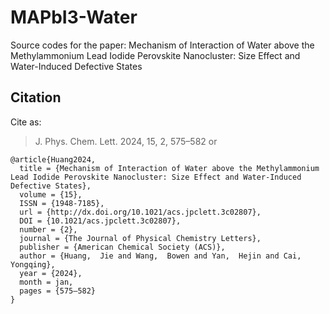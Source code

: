 # MAPbI3-Water
Source codes for the paper: Mechanism of Interaction of Water above the Methylammonium Lead Iodide Perovskite Nanocluster: Size Effect and Water-Induced Defective States

## Citation
Cite as: 
> J. Phys. Chem. Lett. 2024, 15, 2, 575–582
or

```
@article{Huang2024,
  title = {Mechanism of Interaction of Water above the Methylammonium Lead Iodide Perovskite Nanocluster: Size Effect and Water-Induced Defective States},
  volume = {15},
  ISSN = {1948-7185},
  url = {http://dx.doi.org/10.1021/acs.jpclett.3c02807},
  DOI = {10.1021/acs.jpclett.3c02807},
  number = {2},
  journal = {The Journal of Physical Chemistry Letters},
  publisher = {American Chemical Society (ACS)},
  author = {Huang,  Jie and Wang,  Bowen and Yan,  Hejin and Cai,  Yongqing},
  year = {2024},
  month = jan,
  pages = {575–582}
}
```
